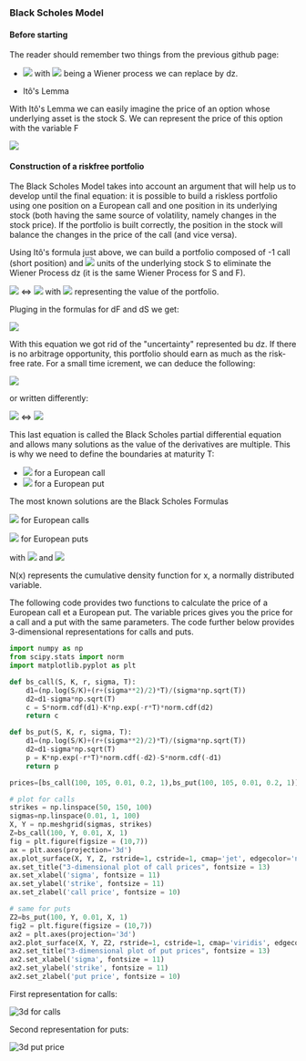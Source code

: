 ### Black Scholes Model

#### Before starting

The reader should remember two things from the previous github page:

* <img src="https://render.githubusercontent.com/render/math?math=\dS=\mu S\cdot dt%2b\sigma S\cdot \varepsilon \sqrt{dt}"> with <img src="https://render.githubusercontent.com/render/math?math=\varepsilon \sqrt{dt}">
being a Wiener process we can replace by dz.

* Itô's Lemma

With Itô's Lemma we can easily imagine the price of an option whose underlying asset is the stock S. We can represent the price of this option with the variable F

<img src="https://render.githubusercontent.com/render/math?math=\dF = (\frac{\delta F}{\delta S}\mu S %2b \frac{\delta F}{\delta t} %2b \frac{1}{2}\frac{\delta ^{2} F}{\delta S^{2}}\sigma ^{2}S^{2})dt %2b \frac{\delta F}{\delta S}\sigma S\cdot \varepsilon \sqrt{dt} ">

#### Construction of a riskfree portfolio

The Black Scholes Model takes into account an argument that will help us to develop until the final equation: it is possible to build a riskless portfolio using one position on a European call and one position in its underlying stock (both having the same source of volatility, namely changes in the stock price).
If the portfolio is built correctly, the position in the stock will balance the changes in the price of the call (and vice versa). 

Using Itô's formula just above, we can build a portfolio composed of -1 call (short position) and  <img src="https://render.githubusercontent.com/render/math?math=\frac{\delta F}{\delta S}"> units of the underlying stock S to eliminate the Wiener Process dz (it is the same Wiener Process for S and F). 

<img src="https://render.githubusercontent.com/render/math?math=\Pi = -F+%2b\frac{\delta F}{\delta S}S"> <=> <img src="https://render.githubusercontent.com/render/math?math=\Pi = -\Delta F%2b\frac{\delta F}{\delta S}{\Delta S}"> with <img src="https://render.githubusercontent.com/render/math?math=\Pi"> representing the value of the portfolio.  

Pluging in the formulas for dF and dS we get:

<img src="https://render.githubusercontent.com/render/math?math=\d\Pi =(-\frac{\delta F}{\delta t}-\frac{1}{2}\frac{\delta ^{2}F}{\delta S^{2}}\sigma ^{2}S^{2})dt">

With this equation we got rid of the "uncertainty" represented bu dz. If there is no arbitrage opportunity, this portfolio should earn as much as the risk-free rate. For a small time icrement, we can deduce the following:

<img src="https://render.githubusercontent.com/render/math?math=\d\Pi = r \Pi\cdot dt"> 

or written differently:

<img src="https://render.githubusercontent.com/render/math?math=\(\frac{\delta F}{\delta t}%2b\frac{1}{2}\frac{\delta ^{2}F}{\delta S^{2}}\sigma ^{2}S^{2})dt = r(-F%2b\frac{\delta F}{\delta S}S)dt"> <=> <img src="https://render.githubusercontent.com/render/math?math=\rF=\frac{\delta F}{\delta t}%2brs\frac{\delta F}{\delta S}%2b\frac{1}{2}\sigma ^{2}S^{2}\frac{\delta ^{2}F}{\delta S^{2}}">

This last equation is called the Black Scholes partial differential equation and allows many solutions as the value of the derivatives are multiple. 
This is why we need to define the boundaries at maturity T:
* <img src="https://render.githubusercontent.com/render/math?math=\max (S_{T}-K, 0)"> for a European call
* <img src="https://render.githubusercontent.com/render/math?math=\max (K-S_{T}, 0)"> for a European put

The most known solutions are the Black Scholes Formulas

<img src="https://render.githubusercontent.com/render/math?math=\c=S_{0}N(d_{1})-Ke^{-rT}N(d_{2})"> for European calls

<img src="https://render.githubusercontent.com/render/math?math=\p=Ke^{-rT}N(-d_{2})-S_{0}N(-d_{1})"> for European puts

with <img src="https://render.githubusercontent.com/render/math?math=\d_{1}=\frac{ln(S_{0}/K)%2b(r%2b\sigma ^{2}/2)T}{\sigma \sqrt{T}}"> and <img src="https://render.githubusercontent.com/render/math?math=\d_{2}=\frac{ln(S_{0}/K)%2b(r-\sigma ^{2}/2)T}{\sigma \sqrt{T}}=d_{1}-\sigma \sqrt{T}">

N(x) represents the cumulative density function for x, a normally distributed variable. 

The following code provides two functions to calculate the price of a European call et a European put. The variable prices gives you the price for a call and a put with the same parameters. The code further below provides 3-dimensional representations for calls and puts.

```python
import numpy as np
from scipy.stats import norm
import matplotlib.pyplot as plt

def bs_call(S, K, r, sigma, T):
    d1=(np.log(S/K)+(r+(sigma**2)/2)*T)/(sigma*np.sqrt(T))
    d2=d1-sigma*np.sqrt(T)
    c = S*norm.cdf(d1)-K*np.exp(-r*T)*norm.cdf(d2)
    return c

def bs_put(S, K, r, sigma, T):
    d1=(np.log(S/K)+(r+(sigma**2)/2)*T)/(sigma*np.sqrt(T))
    d2=d1-sigma*np.sqrt(T)
    p = K*np.exp(-r*T)*norm.cdf(-d2)-S*norm.cdf(-d1)
    return p

prices=[bs_call(100, 105, 0.01, 0.2, 1),bs_put(100, 105, 0.01, 0.2, 1)]

# plot for calls
strikes = np.linspace(50, 150, 100)
sigmas=np.linspace(0.01, 1, 100)
X, Y = np.meshgrid(sigmas, strikes)
Z=bs_call(100, Y, 0.01, X, 1)
fig = plt.figure(figsize = (10,7))
ax = plt.axes(projection='3d')
ax.plot_surface(X, Y, Z, rstride=1, cstride=1, cmap='jet', edgecolor='none')
ax.set_title("3-dimensional plot of call prices", fontsize = 13)
ax.set_xlabel('sigma', fontsize = 11)
ax.set_ylabel('strike', fontsize = 11)
ax.set_zlabel('call price', fontsize = 10)

# same for puts
Z2=bs_put(100, Y, 0.01, X, 1)
fig2 = plt.figure(figsize = (10,7))
ax2 = plt.axes(projection='3d')
ax2.plot_surface(X, Y, Z2, rstride=1, cstride=1, cmap='viridis', edgecolor='none')
ax2.set_title("3-dimensional plot of put prices", fontsize = 13)
ax2.set_xlabel('sigma', fontsize = 11)
ax2.set_ylabel('strike', fontsize = 11)
ax2.set_zlabel('put price', fontsize = 10)
```

First representation for calls:

![3d for calls](https://user-images.githubusercontent.com/76557960/151881096-51d78aa9-e49b-4ccc-9fea-3226d32fad41.png)

Second representation for puts:

![3d put price](https://user-images.githubusercontent.com/76557960/151881392-f8769da2-0574-4260-bb3b-5e8481f43b92.png)

